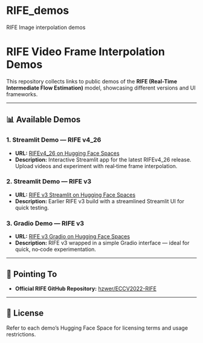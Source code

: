 # RIFE_demos
RIFE Image interpolation demos
# RIFE Video Frame Interpolation Demos

This repository collects links to public demos of the **RIFE (Real-Time Intermediate Flow Estimation)** model, showcasing different versions and UI frameworks.

---

## 📊 Available Demos

### 1. Streamlit Demo — RIFE v4_26
- **URL:** [RIFEv4_26 on Hugging Face Spaces](https://huggingface.co/spaces/AItool/RIFE_Interpolation_v4_26)
- **Description:** Interactive Streamlit app for the latest RIFEv4_26 release. Upload videos and experiment with real‑time frame interpolation.

### 2. Streamlit Demo — RIFE v3
- **URL:** [RIFE v3 Streamlit on Hugging Face Spaces](https://huggingface.co/spaces/AItool/RIFE_Interpolation)
- **Description:** Earlier RIFE v3 build with a streamlined Streamlit UI for quick testing.

### 3. Gradio Demo — RIFE v3
- **URL:** [RIFE v3 Gradio on Hugging Face Spaces](https://huggingface.co/spaces/AItool/RIFEimgInterpolation)
- **Description:** RIFE v3 wrapped in a simple Gradio interface — ideal for quick, no‑code experimentation.

---

## 🔗 Pointing To
- **Official RIFE GitHub Repository:** [hzwer/ECCV2022-RIFE](https://github.com/hzwer/ECCV2022-RIFE)

---

## 📜 License
Refer to each demo’s Hugging Face Space for licensing terms and usage restrictions.

